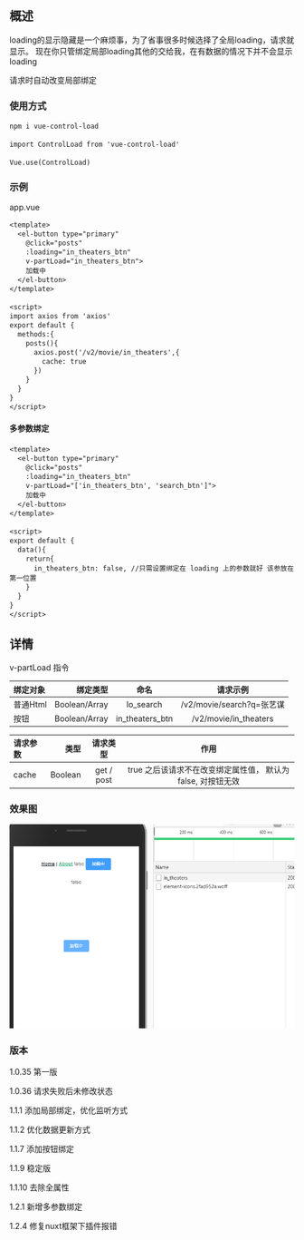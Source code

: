 ## 概述
loading的显示隐藏是一个麻烦事，为了省事很多时候选择了全局loading，请求就显示。
现在你只管绑定局部loading其他的交给我，在有数据的情况下并不会显示loading

请求时自动改变局部绑定

### 使用方式

```
npm i vue-control-load

import ControlLoad from 'vue-control-load'

Vue.use(ControlLoad)
```


### 示例

app.vue
```
<template>
  <el-button type="primary" 
    @click="posts"
    :loading="in_theaters_btn" 
    v-partLoad="in_theaters_btn">
    加载中
  </el-button>
</template>

<script>
import axios from 'axios'
export default {
  methods:{
    posts(){
      axios.post('/v2/movie/in_theaters',{
        cache: true
      })
    }
  }
}
</script>
```

#### 多参数绑定
```
<template>
  <el-button type="primary" 
    @click="posts"
    :loading="in_theaters_btn" 
    v-partLoad="['in_theaters_btn', 'search_btn']">
    加载中
  </el-button>
</template>

<script>
export default {
  data(){
    return{
      in_theaters_btn: false, //只需设置绑定在 loading 上的参数就好 该参放在第一位置
    }
  }
}
</script>
```

## 详情

v-partLoad 指令

| 绑定对象     |   绑定类型  | 命名         | 请求示例  |
| :--------  | --------:   | :---------: |  :------------: |
| 普通Html   |   Boolean/Array      |  lo_search  | /v2/movie/search?q=张艺谋 |
| 按钮       |   Boolean/Array    |  in_theaters_btn | /v2/movie/in_theaters |

| 请求参数     |   类型   | 请求类型        | 作用  |
| :--------  | --------:   | :---------: |  :------------: |
| cache       |   Boolean    |  get / post  | true 之后该请求不在改变绑定属性值， 默认为false, 对按钮无效 |


### 效果图


![loading](https://github.com/XueMary/vue-control-load/blob/master/src/img/loading.gif)



### 版本

1.0.35 第一版

1.0.36 请求失败后未修改状态

1.1.1 添加局部绑定，优化监听方式

1.1.2 优化数据更新方式

1.1.7 添加按钮绑定

1.1.9 稳定版

1.1.10 去除全属性

1.2.1 新增多参数绑定

1.2.4 修复nuxt框架下插件报错